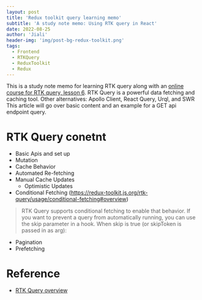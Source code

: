 ```yaml
---
layout: post
title: 'Redux toolkit query learning memo'
subtitle: 'A study note memo: Using RTK query in React'
date: 2022-08-25
author: 'Jiali'
header-img: 'img/post-bg-redux-toolkit.png'
tags:
  - Frontend
  - RTKQuery
  - ReduxToolkit
  - Redux
---
```


This is a study note memo for learning RTK query along with an [online course for RTK query, lesson 6](https://www.youtube.com/watch?v=HyZzCHgG3AY).
RTK Query is a powerful data fetching and caching tool. Other alternatives:  Apollo Client, React Query, Urql, and SWR
This article will go over basic content and an example for a GET api endpoint query.

# RTK Query conetnt
- Basic Apis and set up
- Mutation
- Cache Behavior
- Automated Re-fetching
- Manual Cache Updates
  - Optimistic Updates
- Conditional Fetching (https://redux-toolkit.js.org/rtk-query/usage/conditional-fetching#overview)
> RTK Query supports conditional fetching to enable that behavior.
> If you want to prevent a query from automatically running, you can use the skip parameter in a hook.
> When skip is true (or skipToken is passed in as arg):
- Pagination
- Prefetching


# Reference
- [RTK Query overview](https://redux-toolkit.js.org/rtk-query/overview)

